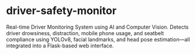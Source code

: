 # driver-safety-monitor
Real-time Driver Monitoring System using AI and Computer Vision. Detects driver drowsiness, distraction, mobile phone usage, and seatbelt compliance using YOLOv8, facial landmarks, and head pose estimation—all integrated into a Flask-based web interface.
